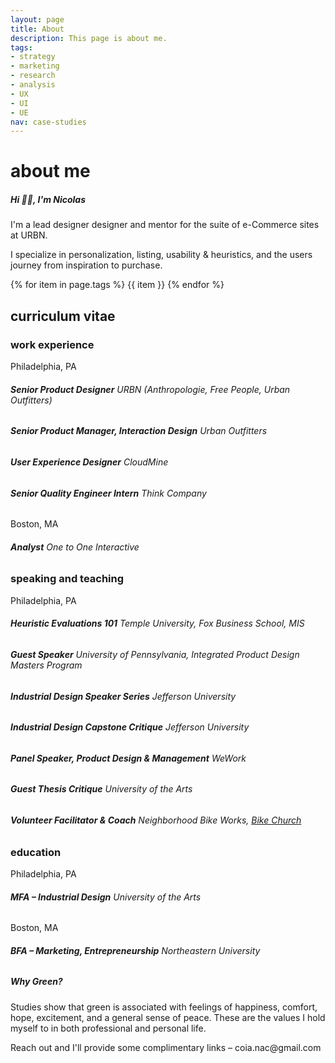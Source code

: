 ```yaml
---
layout: page
title: About
description: This page is about me.
tags:
- strategy
- marketing
- research
- analysis
- UX
- UI
- UE
nav: case-studies
---
```

<div class="w3-row">
  <h1> about me</h1>
</div>

<div class="w3-row block-head">
<div class="w3-col w3-container m2">
  </div>
  <div class="w3-col w3-container m8">
    <h5>Hi 👋🏼, I'm Nicolas</h5>
    <p>I'm a lead designer designer and mentor for the suite of e-Commerce sites at URBN.</p>
    <p>I specialize in personalization, listing, usability & heuristics, and the users journey from inspiration to purchase.</p>
  </div>
  <div class="w3-col w3-container m2">
  </div>
</div>

<div class="w3-row">
<div class="w3-col w3-container m2">
  </div>
  <div class="w3-col w3-container m8">
    {% for item in page.tags %}
      <pill>{{ item }}</pill>
    {% endfor %}
  </div>
  <div class="w3-col w3-container m2">
  </div>
</div>

<div class="w3-row">
<div class="w3-col w3-container m2">
  </div>
  <div class="w3-col w3-container m8">
    <h2>curriculum vitae</h2>
    <h3>work experience</h3>
    <label-2>Philadelphia, PA</label-2>
    <h6><b>Senior Product Designer</b> URBN (Anthropologie, Free People, Urban Outfitters)</h6>
    <h6><b>Senior Product Manager, Interaction Design</b> Urban Outfitters</h6>
    <h6><b>User Experience Designer</b> CloudMine</h6>
    <h6><b>Senior Quality Engineer Intern</b> Think Company</h6>
    <label-2>Boston, MA</label-2>
    <h6><b>Analyst</b> One to One Interactive</h6>
    <h3>speaking and teaching</h3>
    <label-2>Philadelphia, PA</label-2>
    <h6><b>Heuristic Evaluations 101</b> Temple University, Fox Business School, MIS</h6>
    <h6><b>Guest Speaker</b> University of Pennsylvania, Integrated Product Design Masters Program</h6>
    <h6><b>Industrial Design Speaker Series</b> Jefferson University</h6>
    <h6><b>Industrial Design Capstone Critique</b> Jefferson University</h6>
    <h6><b>Panel Speaker, Product Design & Management</b> WeWork</h6>
    <h6><b>Guest Thesis Critique</b> University of the Arts</h6>
    <h6><b>Volunteer Facilitator & Coach</b> Neighborhood Bike Works, <a href="https://www.neighborhoodbikeworks.org/adult-programs/bike-church">Bike Church</a></h6>
    <h3>education</h3>
    <label-2>Philadelphia, PA</label-2>
    <h6><b>MFA – Industrial Design</b> University of the Arts</h6>
    <label-2>Boston, MA</label-2>
    <h6><b>BFA – Marketing, Entrepreneurship</b> Northeastern University</h6>
  </div>
  <div class="w3-col w3-container m2">
  </div>
</div>
  
<div class="w3-row block">
<div class="w3-col w3-container m2">
  </div>
  <div class="w3-col w3-container m8">
    <h5>Why Green?</h5>
    <p>Studies show that green is associated with feelings of happiness, comfort, hope, excitement, and a general sense of peace. These are the values I hold myself to in both professional and personal life.</p>
    <p>Reach out and I'll provide some complimentary links – coia.nac@gmail.com</p>
  </div>
  <div class="w3-col w3-container m2">
  </div>
</div>
